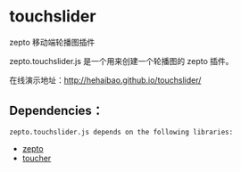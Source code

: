 # touchslider
zepto 移动端轮播图插件

zepto.touchslider.js 是一个用来创建一个轮播图的 zepto 插件。

  在线演示地址：http://hehaibao.github.io/touchslider/

Dependencies：
-------

    zepto.touchslider.js depends on the following libraries:

* [zepto](http://zeptojs.com/)
* [toucher](https://github.com/bh-lay/toucher)

